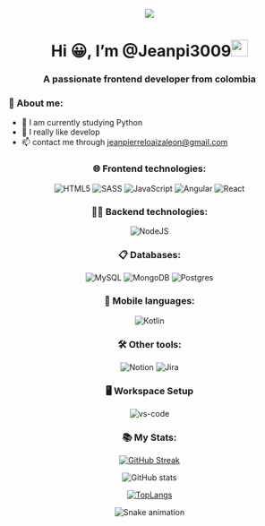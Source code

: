 <div id="header" align="center">
        
 [![](https://visitcount.itsvg.in/api?id=Jeanpi3009&icon=0&color=0)](https://visitcount.itsvg.in)
    <h1 align="center">Hi 😀, I’m @Jeanpi3009<img src="https://github.com/TheDudeThatCode/TheDudeThatCode/blob/master/Assets/Mario_Hello_Big.gif" width="30px"></h1>
    <h3 align="center">A passionate frontend developer from colombia</h3>
</div>

### 👀 About me:
- 🌱 I am currently studying Python
- 💞️ I really like develop
- 📫 contact me through jeanpierreloaizaleon@gmail.com

<div align="center">

### 🌐 Frontend technologies:
![HTML5](https://img.shields.io/badge/html5-%23E34F26.svg?style=for-the-badge&logo=html5&logoColor=white)
![SASS](https://img.shields.io/badge/SASS-hotpink.svg?style=for-the-badge&logo=SASS&logoColor=white)
![JavaScript](https://img.shields.io/badge/javascript-%23323330.svg?style=for-the-badge&logo=javascript&logoColor=%23F7DF1E)
![Angular](https://img.shields.io/badge/angular-%23DD0031.svg?style=for-the-badge&logo=angular&logoColor=white)
![React](https://img.shields.io/badge/react-%2320232a.svg?style=for-the-badge&logo=react&logoColor=%2361DAFB)

### 👨‍💻 Backend technologies:
![NodeJS](https://img.shields.io/badge/node.js-6DA55F?style=for-the-badge&logo=node.js&logoColor=white)

### 📋 Databases:
![MySQL](https://img.shields.io/badge/mysql-%2300f.svg?style=for-the-badge&logo=mysql&logoColor=white)
![MongoDB](https://img.shields.io/badge/MongoDB-%234ea94b.svg?style=for-the-badge&logo=mongodb&logoColor=white)
![Postgres](https://img.shields.io/badge/postgres-%23316192.svg?style=for-the-badge&logo=postgresql&logoColor=white)

### 📲 Mobile languages:
![Kotlin](https://img.shields.io/badge/kotlin-%230095D5.svg?style=for-the-badge&logo=kotlin&logoColor=white)

<div align="center">

### 🛠️ Other tools:
![Notion](https://img.shields.io/badge/Notion-%23000000.svg?style=for-the-badge&logo=notion&logoColor=white)
![Jira](https://img.shields.io/badge/jira-%230A0FFF.svg?style=for-the-badge&logo=jira&logoColor=white)

</div>

### 🖥️ Workspace Setup
![vs-code](https://img.shields.io/badge/VS_Code-198CCD?style=for-the-badge&logo=Visual-Studio-Code&logoColor=white)



### 📚 My Stats:
[![GitHub Streak](https://streak-stats.demolab.com?user=Jeanpi3009&theme=black-ice&hide_border=true&locale=es)](https://git.io/streak-stats)

![GitHub stats](https://github-readme-stats.vercel.app/api?username=Jeanpi3009&show_icons=true&theme=radical)

[![TopLangs](https://github-readme-stats.vercel.app/api/top-langs/?username=Jeanpi3009&theme=tokyonight)](https://github.com/anuraghazra/github-readme-stats)

![Snake animation](https://github.com/MGBrave/martageraldo/blob/output/github-contribution-grid-snake.svg) 
<!---
Jeanpi3009/Jeanpi3009 is a ✨ special ✨ repository because its `README.md` (this file) appears on your GitHub profile.
You can click the Preview link to take a look at your changes.
--->
</div>
